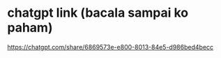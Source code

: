 # chatgpt link (bacala sampai ko paham)
https://chatgpt.com/share/6869573e-e800-8013-84e5-d986bed4becc

